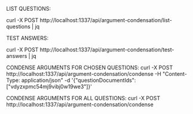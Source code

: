 LIST QUESTIONS:

curl -X POST http://localhost:1337/api/argument-condensation/list-questions | jq

TEST ANSWERS:

curl -X POST http://localhost:1337/api/argument-condensation/test-answers | jq

CONDENSE ARGUMENTS FOR CHOSEN QUESTIONS:
curl -X POST http://localhost:1337/api/argument-condensation/condense -H "Content-Type: application/json" -d '{"questionDocumentIds": ["vdyzxpmc54mj9vibj0w19we3"]}'

CONDENSE ARGUMENTS FOR ALL QUESTIONS:
curl -X POST http://localhost:1337/api/argument-condensation/condense
